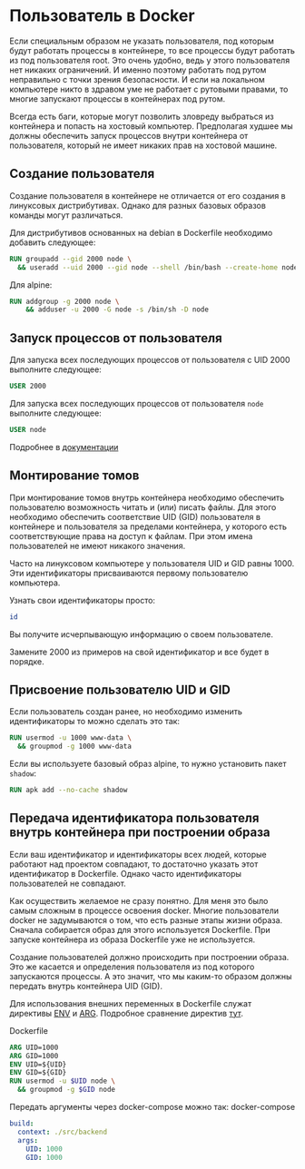 # Пользователь в Docker
Если специальным образом не указать пользователя, под которым будут работать процессы в контейнере, то все процессы будут работать из под пользователя root. Это очень удобно, ведь у этого пользователя нет никаких ограничений. И именно поэтому работать под рутом неправильно с точки зрения безопасности. И если на локальном компьютере никто в здравом уме не работает с рутовыми правами, то многие запускают процессы в контейнерах под рутом.

Всегда есть баги, которые могут позволить зловреду выбраться из контейнера и попасть на хостовый компьютер. Предполагая худшее мы должны обеспечить запуск процессов внутри контейнера от пользователя, который не имеет никаких прав на хостовой машине.

## Создание пользователя
Создание пользователя в контейнере не отличается от его создания в линуксовых дистрибутивах.
Однако для разных базовых образов команды могут различаться.

Для дистрибутивов основанных на debian в Dockerfile необходимо добавить следующее:
```Dockerfile
RUN groupadd --gid 2000 node \
  && useradd --uid 2000 --gid node --shell /bin/bash --create-home node
```

Для alpine:
```Dockerfile
RUN addgroup -g 2000 node \
    && adduser -u 2000 -G node -s /bin/sh -D node
```

## Запуск процессов от пользователя
Для запуска всех последующих процессов от пользователя с UID 2000 выполните следующее:
```Dockerfile
USER 2000
```
Для запуска всех последующих процессов от пользователя `node` выполните следующее:
```Dockerfile
USER node
```
Подробнее в [документации](https://docs.docker.com/engine/reference/builder/#user)

## Монтирование томов
При монтирование томов внутрь контейнера необходимо обеспечить пользователю возможность читать и (или) писать файлы. Для этого необходимо обеспечить соответствие UID (GID) пользователя в контейнере и пользователя за пределами контейнера, у которого есть соответствующие права на доступ к файлам. При этом имена пользователей не имеют никакого значения.

Часто на линуксовом компьютере у пользователя UID и GID равны 1000. Эти идентификаторы присваиваются первому пользователю компьютера.

Узнать свои идентификаторы просто:
```sh
id
```
Вы получите исчерпывающую информацию о своем пользователе.

Замените 2000 из примеров на свой идентификатор и все будет в порядке.

## Присвоение пользователю UID и GID
Если пользователь создан ранее, но необходимо изменить идентификаторы то можно сделать это так:
```Dockerfile
RUN usermod -u 1000 www-data \
  && groupmod -g 1000 www-data
```

Если вы используете базовый образ alpine, то нужно установить пакет `shadow`:
```Dockerfile
RUN apk add --no-cache shadow
```

## Передача идентификатора пользователя внутрь контейнера при построении образа
Если ваш идентификатор и идентификаторы всех людей, которые работают над проектом совпадают, то достаточно указать этот идентификатор в Dockerfile. Однако часто идентификаторы пользователей не совпадают.

Как осуществить желаемое не сразу понятно. Для меня это было самым сложным в процессе освоения docker.
Многие пользователи docker не задумываются о том, что есть разные этапы жизни образа. Сначала собирается образ для этого используется Dockerfile. При запуске контейнера из образа Dockerfile уже не используется.

Создание пользователей должно происходить при построении образа. Это же касается и определения пользователя из под которого запускаются процессы. А это значит, что мы каким-то образом должны передать внутрь контейнера UID (GID).

Для использования внешних переменных в Dockerfile служат директивы [ENV](https://docs.docker.com/engine/reference/builder/#env) и [ARG](https://docs.docker.com/engine/reference/builder/#arg).
Подробное сравнение директив [тут](https://vsupalov.com/docker-arg-env-variable-guide/).

Dockerfile
```Dockerfile
ARG UID=1000
ARG GID=1000
ENV UID=${UID}
ENV GID=${GID}
RUN usermod -u $UID node \
  && groupmod -g $GID node
```

Передать аргументы через docker-compose можно так:
docker-compose
```yaml
build:
  context: ./src/backend
  args:
    UID: 1000
    GID: 1000
```
